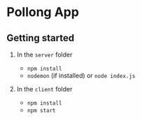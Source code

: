 # Pollong App

## Getting started

1.  In the `server` folder

    * `npm install`
    * `nodemon` (if installed) or `node index.js`

2.  In the `client` folder

    * `npm install`
    * `npm start`
